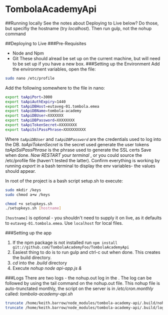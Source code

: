 # TombolaAcademyApi
##Running locally
See the notes about Deploying to Live below? Do those, but specifiy the hostname (try *localhost*). Then run gulp, not the nohup command

##Deploying to Live
###Pre-Requisites
* Node and Npm
* Git
These should alread be set up on the current machine, but will need to be set up if you have a new box.
###Setting up the Environment
Add the environment variables, open the file:
````bash
sudo nano /etc/profile
````
Add the following somewhere to the file in nano:
````bash
export taApiPort=3000
export taApiAuthExpiry=1440
export taApiDBHost=eutaveg-01.tombola.emea
export taApiDBName=tombola-academy
export taApiDBUser=XXXXXXX
export taApiDBPassword=XXXXXXXX
export taApiTokenSecret=XXXXXXXX
export taApiSslPassPhrase=XXXXXXXXXX
`````
 Where *`taApiDBUser`* and *`taApiDBPassword`* are the credentials used to log into the DB. 
*taApiTokenSecret* is the secret used generate the user tokens
*taApiSslPassPhrase* is the phrase used to generate the SSL certs
Save when done.
*Now RESTART your terminal* , or you could source the /etc/profile file (haven't tested the latter). Confirm everything is working by running *export* in a bash terminal to display the env variables- the values should appear.

In root of the project is a bash script setup.sh to execute:
````bash
sudo mkdir /keys
sudo chmod a+w /keys

chmod +x setupkeys.sh
./setupkeys.sh [hostname]
````
`[hostname]` is optional - you shouldn't need to supply it on live, as it defaults to `eutaveg-01.tombola.emea`. Use `localhost` for local files.

###Setting up the app
1. If the npm package is not installed run `npm install git://github.com/TombolaAcademyFoo/TombolaAcademyApi`
2. Easiest thing to do is to run gulp  and ctrl-c out when done. This creates the build directory. 
2. *cd* into the *.build* directory 
3. Execute *nohup node api-app.js &*



###Logs
There are two logs - the nohup.out log in the .
The log can be followed by using the tail command on the nohup.out file. This nohup file is auto-trunctated monthly, the script on the server is in */etc/cron.monthly* called: *tombola-academy-api.sh*
````bash
truncate /home/keith.barrow/node_modules/tombola-academy-api/.build/nohup.out --size 1000000
truncate /home/keith.barrow/node_modules/tombola-academy-api/.build/logs/all-logs.log --size 1000000
````
